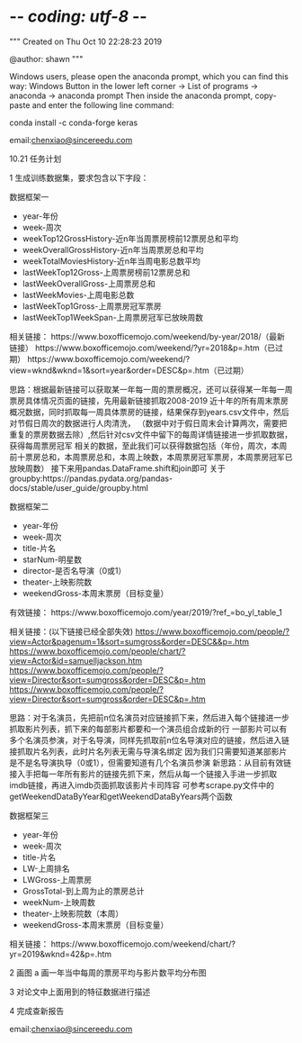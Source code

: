 # -*- coding: utf-8 -*-
"""
Created on Thu Oct 10 22:28:23 2019

@author: shawn
"""

Windows users, please open the anaconda prompt, which you can find this way:
Windows Button in the lower left corner -> List of programs -> anaconda -> anaconda prompt
Then inside the anaconda prompt, copy-paste and enter the following line command:

conda install -c conda-forge keras


email:chenxiao@sincereedu.com

10.21 任务计划


1 生成训练数据集，要求包含以下字段：
<p>数据框架一</p>
<ul>
<li>year-年份</li>
<li>week-周次</li>
<li>weekTop12GrossHistory-近n年当周票房榜前12票房总和平均</li>
<li>weekOverallGrossHistory-近n年当周票房总和平均</li>
<li>weekTotalMoviesHistory-近n年当周电影总数平均</li>
<li>lastWeekTop12Gross-上周票房榜前12票房总和</li>
<li>lastWeekOverallGross-上周票房总和</li>
<li>lastWeekMovies-上周电影总数</li>
<li>lastWeekTop1Gross-上周票房冠军票房</li>
<li>lastWeekTop1WeekSpan-上周票房冠军已放映周数</li>
</ul>
相关链接：
https://www.boxofficemojo.com/weekend/by-year/2018/（最新链接）
https://www.boxofficemojo.com/weekend/?yr=2018&p=.htm（已过期）
https://www.boxofficemojo.com/weekend/?view=wknd&wknd=1&sort=year&order=DESC&p=.htm（已过期）
<p>
思路：根据最新链接可以获取某一年每一周的票房概况，还可以获得某一年每一周票房具体情况页面的链接，先用最新链接抓取2008-2019
近十年的所有周末票房概况数据，同时抓取每一周具体票房的链接，结果保存到years.csv文件中，然后对节假日周次的数据进行人肉清洗，
（数据中对于假日周末会计算两次，需要把重复的票房数据去除）,然后针对csv文件中留下的每周详情链接进一步抓取数据，获得每周票房冠军
相关的数据，至此我们可以获得数据包括（年份，周次，本周前十票房总和，本周票房总和，本周上映数，本周票房冠军票房，本周票房冠军已放映周数）
接下来用pandas.DataFrame.shift和join即可
关于groupby:https://pandas.pydata.org/pandas-docs/stable/user_guide/groupby.html
</p>



<p>数据框架二</p>
<ul>
<li>year-年份</li>
<li>week-周次</li>
<li>title-片名</li>
<li>starNum-明星数</li>
<li>director-是否名导演（0或1）</li>
<li>theater-上映影院数</li>
<li>weekendGross-本周末票房（目标变量）</li>
</ul>
有效链接：
https://www.boxofficemojo.com/year/2019/?ref_=bo_yl_table_1

相关链接：(以下链接已经全部失效)
https://www.boxofficemojo.com/people/?view=Actor&pagenum=1&sort=sumgross&order=DESC&&p=.htm
https://www.boxofficemojo.com/people/chart/?view=Actor&id=samuelljackson.htm
https://www.boxofficemojo.com/people/?view=Director&sort=sumgross&order=DESC&p=.htm
https://www.boxofficemojo.com/people/?view=Director&sort=sumgross&order=DESC&p=.htm

思路：对于名演员，先把前n位名演员对应链接抓下来，然后进入每个链接进一步抓取影片列表，抓下来的每部影片都要和一个演员组合成新的行
一部影片可以有多个名演员参演，对于名导演，同样先抓取前n位名导演对应的链接，然后进入链接抓取片名列表，此时片名列表无需与导演名绑定
因为我们只需要知道某部影片是不是名导演执导（0或1），但需要知道有几个名演员参演
新思路：从目前有效链接入手把每一年所有影片的链接先抓下来，然后从每一个链接入手进一步抓取imdb链接，再进入imdb页面抓取该影片卡司阵容
可参考scrape.py文件中的getWeekendDataByYear和getWeekendDataByYears两个函数
<p>数据框架三</p>
<ul>
<li>year-年份</li>
<li>week-周次</li>
<li>title-片名</li>
<li>LW-上周排名</li>
<li>LWGross-上周票房</li>
<li>GrossTotal-到上周为止的票房总计</li>
<li>weekNum-上映周数</li>
<li>theater-上映影院数（本周）</li>
<li>weekendGross-本周末票房（目标变量）</li>
</ul>
相关链接：
https://www.boxofficemojo.com/weekend/chart/?yr=2019&wknd=42&p=.htm

2 画图
a 画一年当中每周的票房平均与影片数平均分布图

3 对论文中上面用到的特征数据进行描述

4 完成查新报告

email:chenxiao@sincereedu.com

